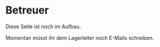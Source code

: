 # Betreuer

Diese Seite ist noch im Aufbau.

Momentan müsst ihr dem Lagerleiter noch E-Mails schreiben.
